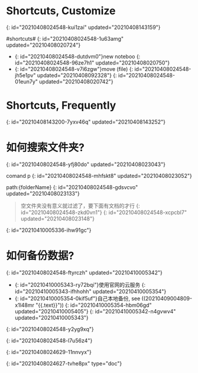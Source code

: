 # Shortcuts, Customize
{: id="20210408024548-kui1zai" updated="20210408143159"}

#shortcuts#
{: id="20210408024548-1u63amg" updated="20210408020724"}

- {: id="20210408024548-dutdvm0"}new noteboo
  {: id="20210408024548-96ze7h1" updated="20210408020750"}
- {: id="20210408024548-v7i6zgw"}move (file)
  {: id="20210408024548-jh5e1pv" updated="20210408092328"}
{: id="20210408024548-01eun7y" updated="20210408020742"}

# Shortcuts, Frequently
{: id="20210408143200-7yxv46q" updated="20210408143252"}

# 如何搜索文件夹?
{: id="20210408024548-yfj80do" updated="20210408023043"}

comand p
{: id="20210408024548-mhfskt8" updated="20210408023052"}

path:{folderName}
{: id="20210408024548-gdsvcvo" updated="20210408023133"}

> 空文件夹没有意义就过滤了，要下面有文档的才行
> {: id="20210408024548-zkd0vn1"}
{: id="20210408024548-xcpcbl7" updated="20210408023148"}

{: id="20210410005336-ihw91gc"}

# 如何备份数据?
{: id="20210408024548-ftyrczh" updated="20210410005342"}

- {: id="20210410005343-ry72bqi"}使用官网的云服务
  {: id="20210410005343-ifhhohh" updated="20210410005354"}
- {: id="20210410005354-0kif5uf"}自己本地备份, see ((20210409004809-x1l48mr "{{.text}}"))
  {: id="20210410005354-hbm06gd" updated="20210410005405"}
{: id="20210410005342-n4gvwv4" updated="20210410005343"}

{: id="20210408024548-y2yg9xq"}

{: id="20210408024548-l7u56z4"}

{: id="20210408024629-11nnvyx"}


{: id="20210408024627-tvhe8px" type="doc"}

